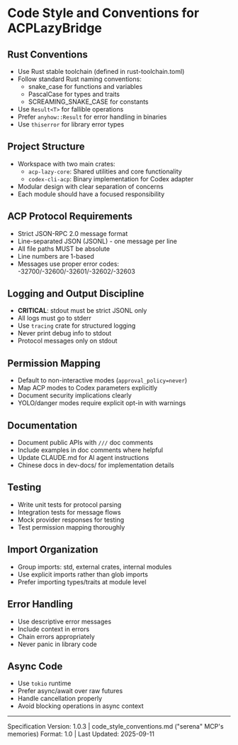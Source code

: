 # Code Style and Conventions for ACPLazyBridge

## Rust Conventions

- Use Rust stable toolchain (defined in rust-toolchain.toml)
- Follow standard Rust naming conventions:
  - snake_case for functions and variables
  - PascalCase for types and traits
  - SCREAMING_SNAKE_CASE for constants
- Use `Result<T>` for fallible operations
- Prefer `anyhow::Result` for error handling in binaries
- Use `thiserror` for library error types

## Project Structure

- Workspace with two main crates:
  - `acp-lazy-core`: Shared utilities and core functionality
  - `codex-cli-acp`: Binary implementation for Codex adapter
- Modular design with clear separation of concerns
- Each module should have a focused responsibility

## ACP Protocol Requirements

- Strict JSON-RPC 2.0 message format
- Line-separated JSON (JSONL) - one message per line
- All file paths MUST be absolute
- Line numbers are 1-based
- Messages use proper error codes: -32700/-32600/-32601/-32602/-32603

## Logging and Output Discipline

- **CRITICAL**: stdout must be strict JSONL only
- All logs must go to stderr
- Use `tracing` crate for structured logging
- Never print debug info to stdout
- Protocol messages only on stdout

## Permission Mapping

- Default to non-interactive modes (`approval_policy=never`)
- Map ACP modes to Codex parameters explicitly
- Document security implications clearly
- YOLO/danger modes require explicit opt-in with warnings

## Documentation

- Document public APIs with `///` doc comments
- Include examples in doc comments where helpful
- Update CLAUDE.md for AI agent instructions
- Chinese docs in dev-docs/ for implementation details

## Testing

- Write unit tests for protocol parsing
- Integration tests for message flows
- Mock provider responses for testing
- Test permission mapping thoroughly

## Import Organization

- Group imports: std, external crates, internal modules
- Use explicit imports rather than glob imports
- Prefer importing types/traits at module level

## Error Handling

- Use descriptive error messages
- Include context in errors
- Chain errors appropriately
- Never panic in library code

## Async Code

- Use `tokio` runtime
- Prefer async/await over raw futures
- Handle cancellation properly
- Avoid blocking operations in async context

---

Specification Version: 1.0.3 | code_style_conventions.md ("serena" MCP's memories) Format: 1.0 | Last Updated: 2025-09-11
